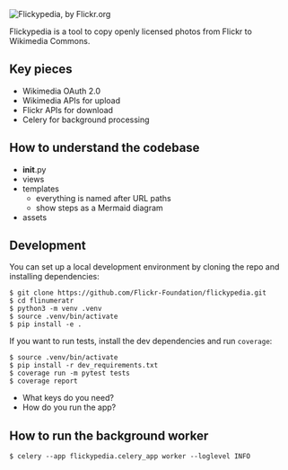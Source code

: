 <img src="logo.svg" alt="Flickypedia, by Flickr.org">

Flickypedia is a tool to copy openly licensed photos from Flickr to Wikimedia Commons.

## Key pieces

*   Wikimedia OAuth 2.0
*   Wikimedia APIs for upload
*   Flickr APIs for download
*   Celery for background processing

## How to understand the codebase

* __init__.py
* views
* templates
  * everything is named after URL paths
  * show steps as a Mermaid diagram
* assets

## Development

You can set up a local development environment by cloning the repo and installing dependencies:

```console
$ git clone https://github.com/Flickr-Foundation/flickypedia.git
$ cd flinumeratr
$ python3 -m venv .venv
$ source .venv/bin/activate
$ pip install -e .
```

If you want to run tests, install the dev dependencies and run `coverage`:

```console
$ source .venv/bin/activate
$ pip install -r dev_requirements.txt
$ coverage run -m pytest tests
$ coverage report
```

* What keys do you need?
* How do you run the app?

## How to run the background worker

```console
$ celery --app flickypedia.celery_app worker --loglevel INFO
```